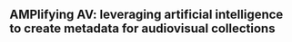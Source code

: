 ## AMPlifying AV: leveraging artificial intelligence to create metadata for audiovisual collections
